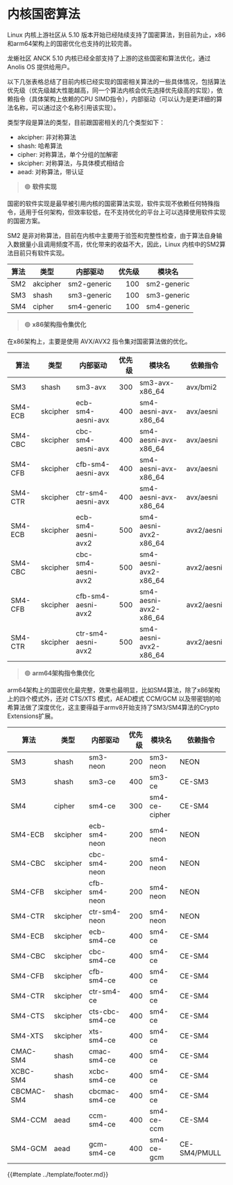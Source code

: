# 内核国密算法

Linux 内核上游社区从 5.10 版本开始已经陆续支持了国密算法，到目前为止，x86和arm64架构上的国密优化也支持的比较完善。

龙蜥社区 ANCK 5.10 内核已经全部支持了上游的这些国密和算法优化，通过 Anolis OS 提供给用户。

以下几张表格总结了目前内核已经实现的国密相关算法的一些具体情况，包括算法优先级（优先级越大性能越高，同一个算法内核会优先选择优先级高的实现），依赖指令（具体架构上依赖的CPU SIMD指令），内部驱动（可以认为是更详细的算法名称，可以通过这个名称引用该实现）。

类型字段是算法的类型，目前跟国密相关的几个类型如下：

* akcipher: 非对称算法
* shash: 哈希算法
* cipher: 对称算法，单个分组的加解密
* skcipher: 对称算法，与具体模式相结合
* aead: 对称算法，带认证

> 🟢 **软件实现**

国密的软件实现是最早被引用内核的国密算法实现，软件实现不依赖任何特殊指令，适用于任何架构，但效率较低，在不支持优化的平台上可以选择使用软件实现的国密方案。

SM2 是非对称算法，目前在内核中主要用于验签和完整性检查，由于算法自身输入数据量小且调用频度不高，优化带来的收益不大，因此，Linux 内核中的SM2算法目前只有软件实现。

| 算法 | 类型     | 内部驱动    | 优先级 | 模块名      |
| ---- | -------- | ----------- | -----: | ----------- |
| SM2  | akcipher | sm2-generic |    100 | sm2-generic |
| SM3  | shash    | sm3-generic |    100 | sm3-generic |
| SM4  | cipher   | sm4-generic |    100 | sm4-generic |

> 🟢 **x86架构指令集优化**

在x86架构上，主要是使用 AVX/AVX2 指令集对国密算法做的优化。

| 算法    | 类型     | 内部驱动           | 优先级 | 模块名                | 依赖指令   |
| ------- | -------- | ------------------ | -----: | --------------------- | ---------- |
| SM3     | shash    | sm3-avx            |    300 | sm3-avx-x86_64        | avx/bmi2   |
| SM4-ECB | skcipher | ecb-sm4-aesni-avx  |    400 | sm4-aesni-avx-x86_64  | avx/aesni  |
| SM4-CBC | skcipher | cbc-sm4-aesni-avx  |    400 | sm4-aesni-avx-x86_64  | avx/aesni  |
| SM4-CFB | skcipher | cfb-sm4-aesni-avx  |    400 | sm4-aesni-avx-x86_64  | avx/aesni  |
| SM4-CTR | skcipher | ctr-sm4-aesni-avx  |    400 | sm4-aesni-avx-x86_64  | avx/aesni  |
| SM4-ECB | skcipher | ecb-sm4-aesni-avx2 |    500 | sm4-aesni-avx2-x86_64 | avx2/aesni |
| SM4-CBC | skcipher | cbc-sm4-aesni-avx2 |    500 | sm4-aesni-avx2-x86_64 | avx2/aesni |
| SM4-CFB | skcipher | cfb-sm4-aesni-avx2 |    500 | sm4-aesni-avx2-x86_64 | avx2/aesni |
| SM4-CTR | skcipher | ctr-sm4-aesni-avx2 |    500 | sm4-aesni-avx2-x86_64 | avx2/aesni |

> 🟢 **arm64架构指令集优化**

arm64架构上的国密优化最完整，效果也最明显，比如SM4算法，除了x86架构上的四个模式外，还对 CTS/XTS 模式，AEAD模式 CCM/GCM 以及带密钥的哈希算法做了深度优化，这主要得益于armv8开始支持了SM3/SM4算法的Crypto Extensions扩展。

| 算法    | 类型     | 内部驱动       | 优先级 | 模块名        | 依赖指令   |
| ------- | -------- | -------------- | -----: | ------------- | ---------- |
| SM3     | shash    | sm3-neon       |    200 | sm3-neon      | NEON       |
| SM3     | shash    | sm3-ce         |    400 | sm3-ce        | CE-SM3     |
| SM4     | cipher   | sm4-ce         |    300 | sm4-ce-cipher | CE-SM4     |
| SM4-ECB | skcipher | ecb-sm4-neon   |    200 | sm4-neon      | NEON       |
| SM4-CBC | skcipher | cbc-sm4-neon   |    200 | sm4-neon      | NEON       |
| SM4-CFB | skcipher | cfb-sm4-neon   |    200 | sm4-neon      | NEON       |
| SM4-CTR | skcipher | ctr-sm4-neon   |    200 | sm4-neon      | NEON       |
| SM4-ECB | skcipher | ecb-sm4-ce     |    400 | sm4-ce        | CE-SM4     |
| SM4-CBC | skcipher | cbc-sm4-ce     |    400 | sm4-ce        | CE-SM4     |
| SM4-CFB | skcipher | cfb-sm4-ce     |    400 | sm4-ce        | CE-SM4     |
| SM4-CTR | skcipher | ctr-sm4-ce     |    400 | sm4-ce        | CE-SM4     |
| SM4-CTS | skcipher | cts-cbc-sm4-ce |    400 | sm4-ce        | CE-SM4     |
| SM4-XTS | skcipher | xts-sm4-ce     |    400 | sm4-ce        | CE-SM4     |
| CMAC-SM4   | shash | cmac-sm4-ce    |    400 | sm4-ce        | CE-SM4     |
| XCBC-SM4   | shash | xcbc-sm4-ce    |    400 | sm4-ce        | CE-SM4     |
| CBCMAC-SM4 | shash | cbcmac-sm4-ce  |    400 | sm4-ce        | CE-SM4     |
| SM4-CCM | aead     | ccm-sm4-ce     |    400 | sm4-ce-ccm    | CE-SM4     |
| SM4-GCM | aead     | gcm-sm4-ce     |    400 | sm4-ce-gcm  | CE-SM4/PMULL |

{{#template ../template/footer.md}}
